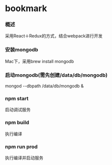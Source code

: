 # bookmark

### 概述
采用React＋Redux的方式，结合webpack进行开发

### 安装mongodb
Mac下，采用brew install mongodb

### 启动mongodb(需先创建/data/db/mongodb)
mongod --dbpath /data/db/mongodb &

### npm start
启动调试服务

### npm build
执行编译

### npm run prod
执行编译并启动服务
